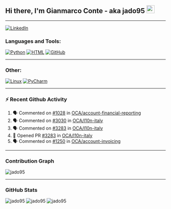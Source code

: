 ## Hi there, I'm Gianmarco Conte - aka jado95 <img src="https://media.giphy.com/media/hvRJCLFzcasrR4ia7z/giphy.gif" width="25px">

---
[![LinkedIn](https://img.shields.io/badge/LinkedIn-0077B5?style=for-the-badge&logo=linkedin&logoColor=white)](https://www.linkedin.com/in/gianmarco-conte-591a08106)

### Languages and Tools:

[![Python](https://img.shields.io/badge/Python-3776AB?style=for-the-badge&logo=python&logoColor=white)](https://www.python.org)
[![HTML](https://img.shields.io/badge/HTML5-E34F26?style=for-the-badge&logo=html5&logoColor=white)](https://developer.mozilla.org/en-US/docs/Web/HTML)
[![GitHub](https://img.shields.io/badge/GitHub-100000?style=for-the-badge&logo=github&logoColor=white)](https://github.com/jado95)

---

### Other:

[![Linux](https://img.shields.io/badge/Linux-FCC624?style=for-the-badge&logo=linux&logoColor=black)](https://www.linux.org)
[![PyCharm](https://img.shields.io/badge/pycharm-143?style=for-the-badge&logo=pycharm&logoColor=black&color=black&labelColor=green)](https://www.jetbrains.com/pycharm)

---

### ⚡ Recent  Github Activity

<!--START_SECTION:activity-->
1. 🗣 Commented on [#1028](https://github.com/OCA/account-financial-reporting/issues/1028) in [OCA/account-financial-reporting](https://github.com/OCA/account-financial-reporting)
2. 🗣 Commented on [#3030](https://github.com/OCA/l10n-italy/issues/3030) in [OCA/l10n-italy](https://github.com/OCA/l10n-italy)
3. 🗣 Commented on [#3283](https://github.com/OCA/l10n-italy/issues/3283) in [OCA/l10n-italy](https://github.com/OCA/l10n-italy)
4. 💪 Opened PR [#3283](https://github.com/OCA/l10n-italy/pull/3283) in [OCA/l10n-italy](https://github.com/OCA/l10n-italy)
5. 🗣 Commented on [#1250](https://github.com/OCA/account-invoicing/issues/1250) in [OCA/account-invoicing](https://github.com/OCA/account-invoicing)
<!--END_SECTION:activity-->

---

### Contribution Graph
![jado95](https://activity-graph.herokuapp.com/graph?username=jado95&theme=github)

---

### GitHub Stats
![jado95](https://github-readme-stats.vercel.app/api?username=jado95&bg_color=30,e96443,904e95&title_color=fff&text_color=fff&count_private=true)
![jado95](https://github-readme-stats.vercel.app/api/top-langs/?username=jado95&show_icons=true&theme=react&count_private=true)
![jado95](https://github-readme-streak-stats.herokuapp.com/?user=jado95&show_icons=true&theme=react&count_private=true)

